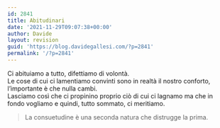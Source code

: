 ```yaml
---
id: 2841
title: Abitudinari
date: '2021-11-29T09:07:38+00:00'
author: Davide
layout: revision
guid: 'https://blog.davidegallesi.com/?p=2841'
permalink: '/?p=2841'
---
```


Ci abituiamo a tutto, difettiamo di volontà.  
Le cose di cui ci lamentiamo convinti sono in realtà il nostro conforto, l’importante è che nulla cambi.  
Lasciamo così che ci propinino proprio ciò di cui ci lagnamo ma che in fondo vogliamo e quindi, tutto sommato, ci meritiamo.

> La consuetudine è una seconda natura che distrugge la prima.